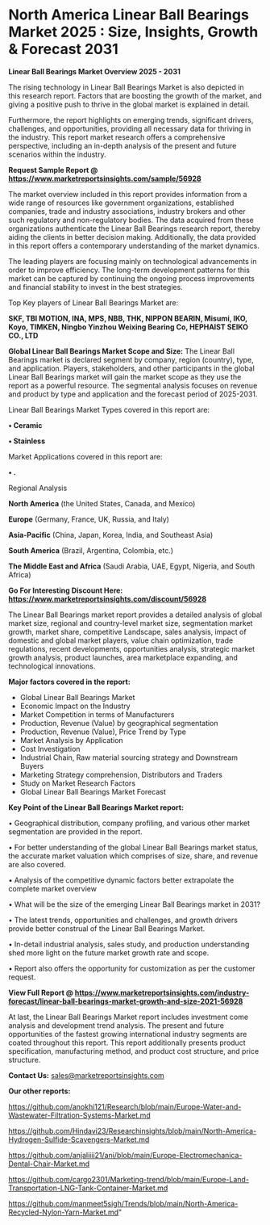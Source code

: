# North America Linear Ball Bearings Market 2025 : Size, Insights, Growth & Forecast 2031

<Strong> Linear Ball Bearings Market Overview 2025 - 2031</strong>

The rising technology in Linear Ball Bearings Market is also depicted in this research report. Factors that are boosting the growth of the market, and giving a positive push to thrive in the global market is explained in detail.

Furthermore, the report highlights on emerging trends, significant drivers, challenges, and opportunities, providing all necessary data for thriving in the industry. This report market research offers a comprehensive perspective, including an in-depth analysis of the present and future scenarios within the industry.

<strong>Request Sample Report @ <a href=https://www.marketreportsinsights.com/sample/56928>https://www.marketreportsinsights.com/sample/56928</a></strong>

The market overview included in this report provides information from a wide range of resources like government organizations, established companies, trade and industry associations, industry brokers and other such regulatory and non-regulatory bodies. The data acquired from these organizations authenticate the Linear Ball Bearings research report, thereby aiding the clients in better decision making. Additionally, the data provided in this report offers a contemporary understanding of the market dynamics.

The leading players are focusing mainly on technological advancements in order to improve efficiency. The long-term development patterns for this market can be captured by continuing the ongoing process improvements and financial stability to invest in the best strategies.

Top Key players of Linear Ball Bearings Market are:

<strong>SKF, TBI MOTION, INA, MPS, NBB, THK, NIPPON BEARIN, Misumi, IKO, Koyo, TIMKEN, Ningbo Yinzhou Weixing Bearing Co, HEPHAIST SEIKO CO., LTD</strong>

<strong><b>Global Linear Ball Bearings Market Scope and Size:</b></strong>
The Linear Ball Bearings market is declared segment by company, region (country), type, and application. Players, stakeholders, and other participants in the global Linear Ball Bearings market will gain the market scope as they use the report as a powerful resource. The segmental analysis focuses on revenue and product by type and application and the forecast period of 2025-2031.

Linear Ball Bearings Market Types covered in this report are:

<strong>• Ceramic

• Stainless</strong>

Market Applications covered in this report are:

<strong>• .</strong> 

Regional Analysis

<strong>North America</strong> (the United States, Canada, and Mexico)

<strong>Europe</strong> (Germany, France, UK, Russia, and Italy)

<strong>Asia-Pacific</strong> (China, Japan, Korea, India, and Southeast Asia)

<strong>South America</strong> (Brazil, Argentina, Colombia, etc.)

<strong>The Middle East and Africa</strong> (Saudi Arabia, UAE, Egypt, Nigeria, and South Africa)

<strong>Go For Interesting Discount Here: <a href=https://www.marketreportsinsights.com/discount/56928>https://www.marketreportsinsights.com/discount/56928</a></strong>

The Linear Ball Bearings market report provides a detailed analysis of global market size, regional and country-level market size, segmentation market growth, market share, competitive Landscape, sales analysis, impact of domestic and global market players, value chain optimization, trade regulations, recent developments, opportunities analysis, strategic market growth analysis, product launches, area marketplace expanding, and technological innovations.

<strong><b>Major factors covered in the report:</b></strong>
<ul>
  <li>Global Linear Ball Bearings Market </li>
  <li>Economic Impact on the Industry</li>
  <li>Market Competition in terms of Manufacturers</li>
  <li>Production, Revenue (Value) by geographical segmentation</li>
  <li>Production, Revenue (Value), Price Trend by Type</li>
  <li>Market Analysis by Application</li>
  <li>Cost Investigation</li>
  <li>Industrial Chain, Raw material sourcing strategy and Downstream Buyers</li>
  <li>Marketing Strategy comprehension, Distributors and Traders</li>
  <li>Study on Market Research Factors</li>
  <li>Global Linear Ball Bearings Market Forecast</li>
</ul>

<strong><b>Key Point of the Linear Ball Bearings Market report:</b></strong>

• Geographical distribution, company profiling, and various other market segmentation are provided in the report.

• For better understanding of the global Linear Ball Bearings market status, the accurate market valuation which comprises of size, share, and revenue are also covered.

• Analysis of the competitive dynamic factors better extrapolate the complete market overview

• What will be the size of the emerging Linear Ball Bearings market in 2031?

• The latest trends, opportunities and challenges, and growth drivers provide better construal of the Linear Ball Bearings Market.

• In-detail industrial analysis, sales study, and production understanding shed more light on the future market growth rate and scope.

• Report also offers the opportunity for customization as per the customer request.

<strong><b>View Full Report @ <a href=https://www.marketreportsinsights.com/industry-forecast/linear-ball-bearings-market-growth-and-size-2021-56928>https://www.marketreportsinsights.com/industry-forecast/linear-ball-bearings-market-growth-and-size-2021-56928</a></b></strong>


At last, the Linear Ball Bearings Market report includes investment come analysis and development trend analysis. The present and future opportunities of the fastest growing international industry segments are coated throughout this report. This report additionally presents product specification, manufacturing method, and product cost structure, and price structure.

<strong>Contact Us:</strong>
sales@marketreportsinsights.com

<strong>Our other reports:</strong>

<a href=https://github.com/anokhi121/Research/blob/main/Europe-Water-and-Wastewater-Filtration-Systems-Market.md>https://github.com/anokhi121/Research/blob/main/Europe-Water-and-Wastewater-Filtration-Systems-Market.md</a>

<a href=https://github.com/Hindavi23/Researchinsights/blob/main/North-America-Hydrogen-Sulfide-Scavengers-Market.md>https://github.com/Hindavi23/Researchinsights/blob/main/North-America-Hydrogen-Sulfide-Scavengers-Market.md</a>

<a href=https://github.com/anjaliiii21/ani/blob/main/Europe-Electromechanica-Dental-Chair-Market.md>https://github.com/anjaliiii21/ani/blob/main/Europe-Electromechanica-Dental-Chair-Market.md</a>

<a href=https://github.com/cargo2301/Marketing-trend/blob/main/Europe-Land-Transportation-LNG-Tank-Container-Market.md>https://github.com/cargo2301/Marketing-trend/blob/main/Europe-Land-Transportation-LNG-Tank-Container-Market.md</a>

<a href=https://github.com/manmeet5sigh/Trends/blob/main/North-America-Recycled-Nylon-Yarn-Market.md>https://github.com/manmeet5sigh/Trends/blob/main/North-America-Recycled-Nylon-Yarn-Market.md</a>"

